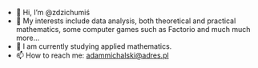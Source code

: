 - 👋 Hi, I’m @zdzichumiś
- 👀 My interests include data analysis, both theoretical and practical mathematics, some computer games such as Factorio and much much more...
- 🌱 I am currently studying applied mathematics. 
- 📫 How to reach me: adammichalski@adres.pl

<!---
zdzichumis/zdzichumis is a ✨ special ✨ repository because its `README.md` (this file) appears on your GitHub profile.
You can click the Preview link to take a look at your changes.
--->
